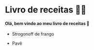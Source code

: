 # Livro de receitas :man_cook:

#### Olá, bem vindo ao meu livro de receitas :wave:

- Strogonoff de frango

- Pavê